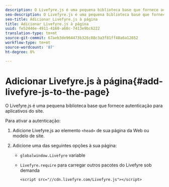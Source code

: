 ```yaml
---
description: O Livefyre.js é uma pequena biblioteca base que fornece autenticação para aplicativos do site.
seo-description: O Livefyre.js é uma pequena biblioteca base que fornece autenticação para aplicativos do site.
seo-title: Adicionar Livefyre.js à página
title: Adicionar Livefyre.js à página
uuid: fe52446e-4911-4160-a68c-7413e9bc6222
translation-type: tm+mt
source-git-commit: 67aeb3de964473b326c88c3a3f81ff48a6a12652
workflow-type: tm+mt
source-wordcount: '87'
ht-degree: 0%

---
```



# Adicionar Livefyre.js à página{#add-livefyre-js-to-the-page}

O Livefyre.js é uma pequena biblioteca base que fornece autenticação para aplicativos do site.

Para ativar a autenticação:

1. Adicione Livefyre.js ao elemento `<head>` de sua página da Web ou modelo de site.
1. Adicione uma das seguintes opções à sua página:

   * `globalwindow.Livefyre` variable
   * `Livefyre.require` para carregar outros pacotes do Livefyre sob demanda

      ```
      <script src="//cdn.livefyre.com/Livefyre.js"></script>
      ```

